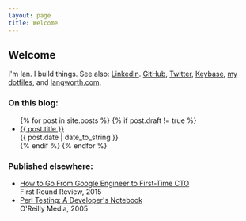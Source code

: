 ```yaml
---
layout: page
title: Welcome
---
```


<h2>Welcome</h2>

<p>
  I'm Ian. I build things.
  See also:
  <a href="https://www.linkedin.com/in/ianlangworth">LinkedIn</a>.
  <a href="https://github.com/statico">GitHub</a>,
  <a href="https://twitter.com/statico">Twitter</a>,
  <a href="https://keybase.io/statico">Keybase</a>,
  <a href="https://github.com/statico/dotfiles">my dotfiles</a>,
  and <a href="https://langworth.com">langworth.com</a>.
</p>

<h3>On this blog:</h3>

<ul class="my-4">
  {% for post in site.posts %}
    {% if post.draft != true %}
      <li class="my-3">
        <a href="{{ post.url }}">{{ post.title }}</a>
        <br/><span class="text-secondary">{{ post.date | date_to_string }}</span>
      </li>
    {% endif %}
  {% endfor %}
</ul>

<h3>Published elsewhere:</h3>

<ul class="my-4">

<li class="my-3">
<a href="http://firstround.com/review/How-to-Go-From-Google-Engineer-to-First-Time-CTO/">How to Go From Google Engineer to First-Time CTO</a>
<br/><span class="text-secondary">First Round Review, 2015</span>
</li>

<li class="my-3">
<a href="http://shop.oreilly.com/product/9780596100926.do">Perl Testing: A Developer's Notebook</a>
<br/><span class="text-secondary">O'Reilly Media, 2005</span>
</li>

</ul>



